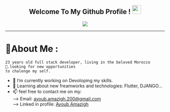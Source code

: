 <h2 align="center">
  Welcome To My Github Profile !
  <img src="https://media.giphy.com/media/hvRJCLFzcasrR4ia7z/giphy.gif" width="28">
</h2>

<p align="center">
  <a href="https://github.com/Ayoubamazigh/ayoubamazigh"><img src="https://readme-typing-svg.herokuapp.com?color=%2336BCF7&center=true&vCenter=true&lines=Hi!,+Welcome+To+My+Github+Profile;I+am+a+Full+Stack+Developer+;FrontEnd:+HTML5,+CSS3,+JavaScript;BackEnd:+DJANGO,+PHP,+SQL...;DESKTOP:+JAVA,+PYTHON;"></a>
</p>

---
<div align="left">

  # 💫About Me :
  
    23 years old full stack developer, living in the beloved Morocco 🥰.looking for new opportunities
    to chalenge my self.

- 🔭 I’m currently working on Devoloping my skills.
- 🌱 Learning about new freamworks and technologies: Flutter, DJANGO...
- 📫 feel free to contact me on my:<br>
    --> Email: <a mailto='ayoub.amazigh.200@gmail.com' >ayoub.amazigh.200@gmail.com</a><br>
    --> Linked in profile: <a href='https://www.linkedin.com/in/ayoubamazigh/'>Ayoub Amazigh</a>
  
